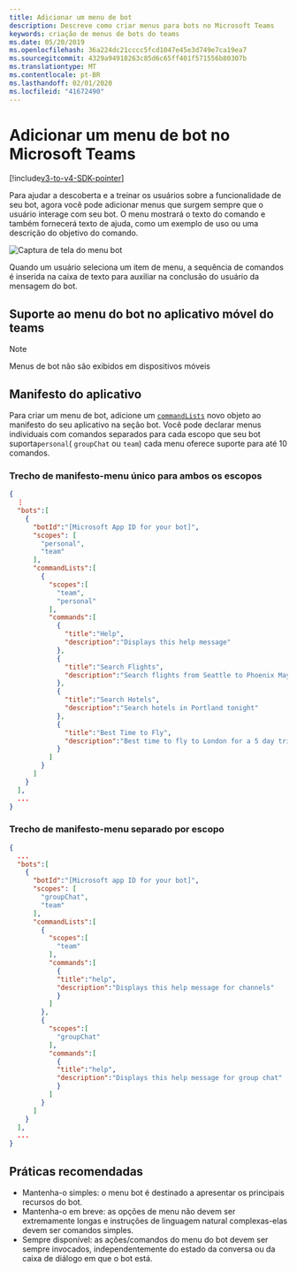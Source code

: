 ```yaml
---
title: Adicionar um menu de bot
description: Descreve como criar menus para bots no Microsoft Teams
keywords: criação de menus de bots do teams
ms.date: 05/20/2019
ms.openlocfilehash: 36a224dc21cccc5fcd1047e45e3d749e7ca19ea7
ms.sourcegitcommit: 4329a94918263c85d6c65ff401f571556b80307b
ms.translationtype: MT
ms.contentlocale: pt-BR
ms.lasthandoff: 02/01/2020
ms.locfileid: "41672490"
---
```

# <a name="add-a-bot-menu-in-microsoft-teams"></a>Adicionar um menu de bot no Microsoft Teams

[!include[v3-to-v4-SDK-pointer](~/includes/v3-to-v4-pointer-bots.md)]

Para ajudar a descoberta e a treinar os usuários sobre a funcionalidade de seu bot, agora você pode adicionar menus que surgem sempre que o usuário interage com seu bot. O menu mostrará o texto do comando e também fornecerá texto de ajuda, como um exemplo de uso ou uma descrição do objetivo do comando.

![Captura de tela do menu bot](~/assets/images/bots/bot-menus-bot-menu-sample.png)

Quando um usuário seleciona um item de menu, a sequência de comandos é inserida na caixa de texto para auxiliar na conclusão do usuário da mensagem do bot.

## <a name="bot-menu-support-on-teams-mobile-app"></a>Suporte ao menu do bot no aplicativo móvel do teams
> [!NOTE] 
> Menus de bot não são exibidos em dispositivos móveis

## <a name="app-manifest"></a>Manifesto do aplicativo

Para criar um menu de bot, adicione um [`commandLists`](~/resources/schema/manifest-schema.md#botscommandlists) novo objeto ao manifesto do seu aplicativo na seção bot. Você pode declarar menus individuais com comandos separados para cada escopo que seu bot suporta`personal`( `groupChat` ou `team`) cada menu oferece suporte para até 10 comandos.

### <a name="manifest-excerpt---single-menu-for-both-scopes"></a>Trecho de manifesto-menu único para ambos os escopos

```json
{
  ⋮
  "bots":[
    {
      "botId":"[Microsoft App ID for your bot]",
      "scopes": [
        "personal",
        "team"
      ],
      "commandLists":[
        {
          "scopes":[
            "team",
            "personal"
          ],
          "commands":[
            {
              "title":"Help",
              "description":"Displays this help message"
            },
            {
              "title":"Search Flights",
              "description":"Search flights from Seattle to Phoenix May 2-5 departing after 3pm"
            },
            {
              "title":"Search Hotels",
              "description":"Search hotels in Portland tonight"
            },
            {
              "title":"Best Time to Fly",
              "description":"Best time to fly to London for a 5 day trip this summer"
            }
          ]
        }
      ]
    }
  ],
  ...
}
```

### <a name="manifest-excerpt---separate-menu-per-scope"></a>Trecho de manifesto-menu separado por escopo

```json
{
  ...
  "bots":[
    {
      "botId":"[Microsoft app ID for your bot]",
      "scopes": [
        "groupChat",
        "team"
      ],
      "commandLists":[
        {
          "scopes":[
            "team"
          ],
          "commands":[
            {
            "title":"help",
            "description":"Displays this help message for channels"
            }
          ]
        },
        {
          "scopes":[
            "groupChat"
          ],
          "commands":[
            {
            "title":"help",
            "description":"Displays this help message for group chat"
            }
          ]
        }
      ]
    }
  ],
  ...
}
```

## <a name="best-practices"></a>Práticas recomendadas

* Mantenha-o simples: o menu bot é destinado a apresentar os principais recursos do bot.
* Mantenha-o em breve: as opções de menu não devem ser extremamente longas e instruções de linguagem natural complexas-elas devem ser comandos simples.
* Sempre disponível: as ações/comandos do menu do bot devem ser sempre invocados, independentemente do estado da conversa ou da caixa de diálogo em que o bot está.
